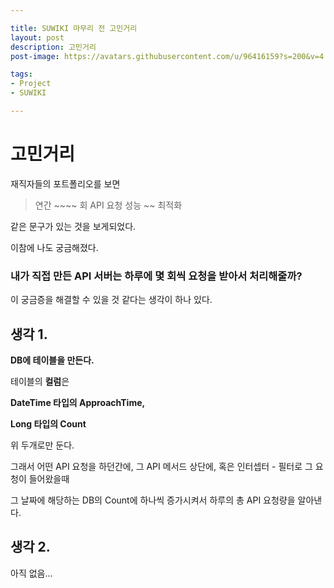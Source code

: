 ```yaml
---

title: SUWIKI 마무리 전 고민거리
layout: post
description: 고민거리 
post-image: https://avatars.githubusercontent.com/u/96416159?s=200&v=4

tags:
- Project
- SUWIKI

---
```


# 고민거리

재직자들의 포트폴리오를 보면
 
> 연간 ~~~~ 회 API 요청 성능 ~~ 최적화

같은 문구가 있는 것을 보게되었다.

이참에 나도 궁금해졌다.

### 내가 직접 만든 API 서버는 하루에 몇 회씩 요청을 받아서 처리해줄까?

이 궁금증을 해결할 수 있을 것 같다는 생각이 하나 있다.

## 생각 1.

**DB에 테이블을 만든다.**

테이블의 **컬럼**은 

**DateTime 타입의 ApproachTime,**

**Long 타입의 Count**

위 두개로만 둔다.

그래서 어떤 API 요청을 하던간에, 그 API 메서드 상단에, 혹은 인터셉터 - 필터로 그 요청이 들어왔을때

그 날짜에 해당하는 DB의 Count에 하나씩 증가시켜서 하루의 총 API 요청량을 알아낸다.

## 생각 2.

아직 없음...
